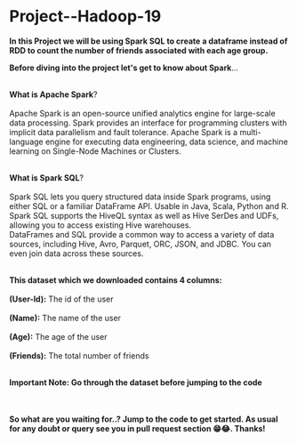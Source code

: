# Project--Hadoop-19

<table>

**In this Project we will be using Spark SQL to create a dataframe instead of RDD to count the number of friends associated with each age group.**

**Before diving into the project let's get to know about Spark**...<br></br>

**What is Apache Spark**?<br></br>
Apache Spark is an open-source unified analytics engine for large-scale data processing. Spark provides an interface for programming clusters with implicit data parallelism and fault tolerance. Apache Spark is a multi-language engine for executing data engineering, data science, and machine learning on Single-Node Machines or Clusters.<br></br>

**What is Spark SQL**?<br></br>
Spark SQL lets you query structured data inside Spark programs, using either SQL or a familiar DataFrame API. Usable in Java, Scala, Python and R.
Spark SQL supports the HiveQL syntax as well as Hive SerDes and UDFs, allowing you to access existing Hive warehouses.<br>DataFrames and SQL provide a common way to access a variety of data sources, including Hive, Avro, Parquet, ORC, JSON, and JDBC. You can even join data across these sources.<br></br>



**This dataset which we downloaded contains 4 columns:** <br></br>
 **(User-Id):** The id of the user <br></br>
 **(Name):** The name of the user <br></br>
 **(Age):** The age of the user <br></br>
 **(Friends):** The total number of friends <br></br>
 
 **Important Note: Go through the dataset before jumping to the code**<br></br>

</table>

 **So what are you waiting for..? Jump to the code to get started. As usual for any doubt or query see you in pull request section 😁😂. Thanks!**
